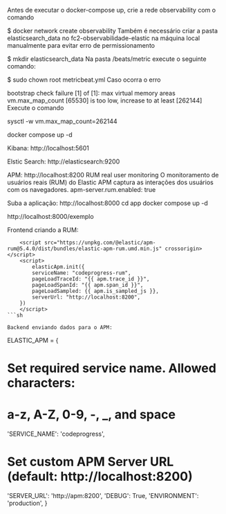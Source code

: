 Antes de executar o docker-compose up, crie a rede observability com o comando

$ docker network create observability 
Também é necessário criar a pasta elasticsearch_data no fc2-observabilidade-elastic na máquina local manualmente para evitar erro de permissionamento

$ mkdir elasticsearch_data
Na pasta /beats/metric execute o seguinte comando:

$ sudo chown root metricbeat.yml 
Caso ocorra o erro 

bootstrap check failure [1] of [1]: max virtual memory areas vm.max_map_count [65530] is too low, increase to at least [262144]
Execute o comando 

sysctl -w vm.max_map_count=262144

docker compose up -d

Kibana: 
http://localhost:5601

Elstic Search: 
http://elasticsearch:9200

APM:
http://localhost:8200
RUM real user monitoring 
 O monitoramento de usuários reais (RUM) do Elastic APM captura as interações dos usuários com os navegadores.
apm-server.rum.enabled: true

Suba a aplicação: 
http://localhost:8000
cd app
docker compose up -d

http://localhost:8000/exemplo

Frontend criando a RUM:

```
    <script src="https://unpkg.com/@elastic/apm-rum@5.4.0/dist/bundles/elastic-apm-rum.umd.min.js" crossorigin></script>
    <script>
        elasticApm.init({
        serviceName: "codeprogress-rum",
        pageLoadTraceId: "{{ apm.trace_id }}",
        pageLoadSpanId: "{{ apm.span_id }}",
        pageLoadSampled: {{ apm.is_sampled_js }},
        serverUrl: "http://localhost:8200",
    })
    </script>
```sh

Backend enviando dados para o APM:

```
ELASTIC_APM = {
  # Set required service name. Allowed characters:
  # a-z, A-Z, 0-9, -, _, and space
  'SERVICE_NAME': 'codeprogress',

  # Set custom APM Server URL (default: http://localhost:8200)
  'SERVER_URL': 'http://apm:8200',
  'DEBUG': True,
  'ENVIRONMENT': 'production',
}
```sh